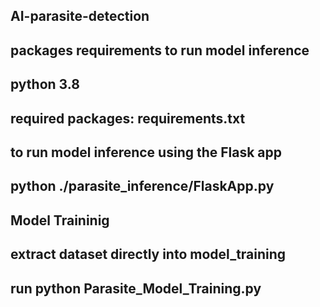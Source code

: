 ## AI-parasite-detection
## packages requirements to run model inference
## python 3.8
## required packages: requirements.txt
## to run model inference using the Flask app
## python ./parasite_inference/FlaskApp.py

## Model Traininig
## extract dataset directly into model_training
## run python Parasite_Model_Training.py

